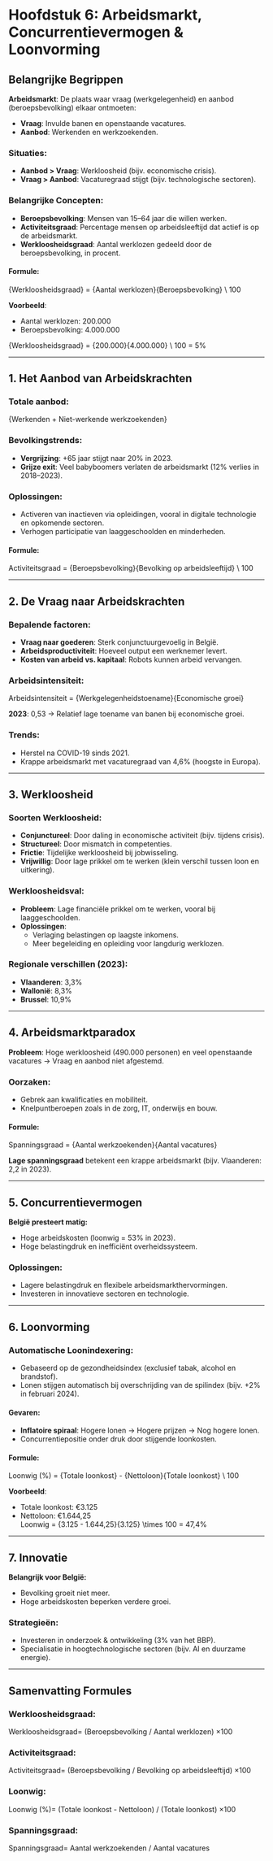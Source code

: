 # Hoofdstuk 6: Arbeidsmarkt, Concurrentievermogen & Loonvorming

## Belangrijke Begrippen

**Arbeidsmarkt**: De plaats waar vraag (werkgelegenheid) en aanbod (beroepsbevolking) elkaar ontmoeten:
- **Vraag**: Invulde banen en openstaande vacatures.
- **Aanbod**: Werkenden en werkzoekenden.

### Situaties:
- **Aanbod > Vraag**: Werkloosheid (bijv. economische crisis).
- **Vraag > Aanbod**: Vacaturegraad stijgt (bijv. technologische sectoren).

### Belangrijke Concepten:
- **Beroepsbevolking**: Mensen van 15–64 jaar die willen werken.
- **Activiteitsgraad**: Percentage mensen op arbeidsleeftijd dat actief is op de arbeidsmarkt.
- **Werkloosheidsgraad**: Aantal werklozen gedeeld door de beroepsbevolking, in procent.

#### Formule:

{Werkloosheidsgraad} = {Aantal werklozen}{Beroepsbevolking} \ 100


**Voorbeeld**:
- Aantal werklozen: 200.000  
- Beroepsbevolking: 4.000.000  

{Werkloosheidsgraad} = {200.000}{4.000.000} \ 100 = 5\%

---

## 1. Het Aanbod van Arbeidskrachten

### Totale aanbod:
{Werkenden + Niet-werkende werkzoekenden}

### Bevolkingstrends:
- **Vergrijzing**: +65 jaar stijgt naar 20% in 2023.
- **Grijze exit**: Veel babyboomers verlaten de arbeidsmarkt (12% verlies in 2018–2023).

### Oplossingen:
- Activeren van inactieven via opleidingen, vooral in digitale technologie en opkomende sectoren.
- Verhogen participatie van laaggeschoolden en minderheden.

#### Formule:
Activiteitsgraad = {Beroepsbevolking}{Bevolking op arbeidsleeftijd} \ 100

---

## 2. De Vraag naar Arbeidskrachten

### Bepalende factoren:
- **Vraag naar goederen**: Sterk conjunctuurgevoelig in België.
- **Arbeidsproductiviteit**: Hoeveel output een werknemer levert.
- **Kosten van arbeid vs. kapitaal**: Robots kunnen arbeid vervangen.

### Arbeidsintensiteit:
Arbeidsintensiteit = {Werkgelegenheidstoename}{Economische groei}

**2023**: 0,53 → Relatief lage toename van banen bij economische groei.

### Trends:
- Herstel na COVID-19 sinds 2021.
- Krappe arbeidsmarkt met vacaturegraad van 4,6% (hoogste in Europa).

---

## 3. Werkloosheid

### Soorten Werkloosheid:
- **Conjunctureel**: Door daling in economische activiteit (bijv. tijdens crisis).
- **Structureel**: Door mismatch in competenties.
- **Frictie**: Tijdelijke werkloosheid bij jobwisseling.
- **Vrijwillig**: Door lage prikkel om te werken (klein verschil tussen loon en uitkering).

### Werkloosheidsval:
- **Probleem**: Lage financiële prikkel om te werken, vooral bij laaggeschoolden.
- **Oplossingen**:
  - Verlaging belastingen op laagste inkomens.
  - Meer begeleiding en opleiding voor langdurig werklozen.

### Regionale verschillen (2023):
- **Vlaanderen**: 3,3%
- **Wallonië**: 8,3%
- **Brussel**: 10,9%

---

## 4. Arbeidsmarktparadox

**Probleem**: Hoge werkloosheid (490.000 personen) en veel openstaande vacatures → Vraag en aanbod niet afgestemd.

### Oorzaken:
- Gebrek aan kwalificaties en mobiliteit.
- Knelpuntberoepen zoals in de zorg, IT, onderwijs en bouw.

#### Formule:
Spanningsgraad = {Aantal werkzoekenden}{Aantal vacatures}

**Lage spanningsgraad** betekent een krappe arbeidsmarkt (bijv. Vlaanderen: 2,2 in 2023).

---

## 5. Concurrentievermogen

**België presteert matig:**
- Hoge arbeidskosten (loonwig = 53% in 2023).
- Hoge belastingdruk en inefficiënt overheidssysteem.

### Oplossingen:
- Lagere belastingdruk en flexibele arbeidsmarkthervormingen.
- Investeren in innovatieve sectoren en technologie.

---

## 6. Loonvorming

### Automatische Loonindexering:
- Gebaseerd op de gezondheidsindex (exclusief tabak, alcohol en brandstof).
- Lonen stijgen automatisch bij overschrijding van de spilindex (bijv. +2% in februari 2024).

#### Gevaren:
- **Inflatoire spiraal**: Hogere lonen → Hogere prijzen → Nog hogere lonen.
- Concurrentiepositie onder druk door stijgende loonkosten.

#### Formule:
Loonwig (\%) = {Totale loonkost} - {Nettoloon}{Totale loonkost} \ 100

**Voorbeeld**:
- Totale loonkost: €3.125  
- Nettoloon: €1.644,25  
Loonwig = {3.125 - 1.644,25}{3.125} \times 100 = 47,4\%

---

## 7. Innovatie

**Belangrijk voor België:**
- Bevolking groeit niet meer.
- Hoge arbeidskosten beperken verdere groei.

### Strategieën:
- Investeren in onderzoek & ontwikkeling (3% van het BBP).
- Specialisatie in hoogtechnologische sectoren (bijv. AI en duurzame energie).

---

## Samenvatting Formules

### Werkloosheidsgraad:
Werkloosheidsgraad= (Beroepsbevolking / Aantal werklozen)  ×100
### Activiteitsgraad:
Activiteitsgraad= (Beroepsbevolking / Bevolking op arbeidsleeftijd) ×100

### Loonwig:
Loonwig (%)=  (Totale loonkost - Nettoloon) / (Totale loonkost) ×100

### Spanningsgraad:
Spanningsgraad= Aantal werkzoekenden / Aantal vacatures
​

